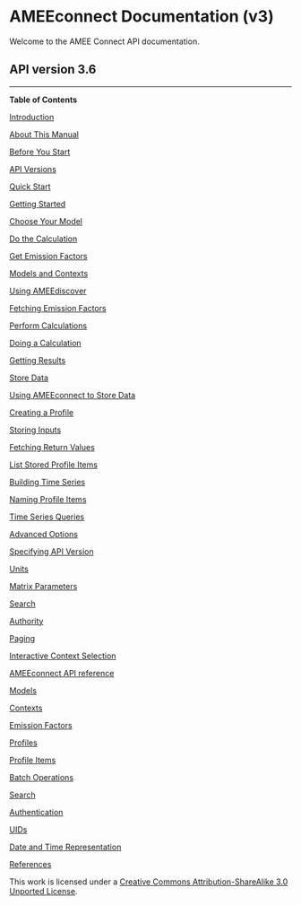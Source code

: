 AMEEconnect Documentation (v3)
==============================

Welcome to the AMEE Connect API documentation.

API version 3.6
---------------

* * * * *

**Table of Contents**

[Introduction](sections/introduction.md)

[About This Manual](sections/introduction.md#about)

[Before You Start](sections/introduction.md#before-you-start)

[API Versions](sections/introduction.md#api-versions)

[Quick Start](sections/quickstart.md)

[Getting Started](sections/quickstart.md#getting-started)

[Choose Your Model](sections/quickstart.md#quick-choose-data-item)

[Do the Calculation](sections/quickstart.md#quick-do-calculation)

[Get Emission Factors](sections/data.md)

[Models and Contexts](sections/data.md#models)

[Using AMEEdiscover](sections/data.md#ameediscover)

[Fetching Emission Factors](sections/data.md#get-data-items)

[Perform Calculations](sections/calculations.md)

[Doing a Calculation](sections/calculations.md#doing-calculations)

[Getting Results](sections/calculations.md#getting-results)

[Store Data](sections/profiles.md)

[Using AMEEconnect to Store Data](sections/profiles.md#store-data)

[Creating a Profile](sections/profiles.md#create-profile)

[Storing Inputs](sections/profiles.md#create-profile-item)

[Fetching Return Values](sections/profiles.md#retrieve-items)

[List Stored Profile Items](sections/profiles.md#list-items)

[Building Time Series](sections/profiles.md#build-time-series)

[Naming Profile Items](sections/profiles.md#naming-items)

[Time Series Queries](sections/profiles.md#time-series-queries)

[Advanced Options](sections/advanced.md)

[Specifying API Version](sections/advanced.md#specifying-api-versions)

[Units](sections/advanced.md#units)

[Matrix Parameters](sections/advanced.md#matrix-parameters)

[Search](sections/advanced.md#search)

[Authority](sections/advanced.md#authority)

[Paging](sections/advanced.md#paging)

[Interactive Context Selection](sections/advanced.md#interactive-drilldowns)

[AMEEconnect API reference](sections/reference.md)

[Models](sections/reference.md#data-category-reference)

[Contexts](sections/reference.md#data-item-reference)

[Emission Factors](sections/reference.md#data-item-value-reference)

[Profiles](sections/reference.md#profile-reference)

[Profile Items](sections/reference.md#profile-item-reference)

[Batch Operations](sections/reference.md#batch-operations-reference)

[Search](sections/reference.md#search-reference)

[Authentication](sections/reference.md#auth-reference)

[UIDs](sections/reference.md#uid-reference)

[Date and Time Representation](sections/reference.md#date-reference)

[References](sections/bib.md)




This work is licensed under a [Creative Commons Attribution-ShareAlike 3.0 Unported License](http://creativecommons.org/licenses/by-sa/3.0/).
